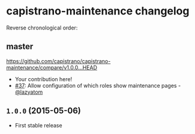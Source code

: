 # capistrano-maintenance changelog

Reverse chronological order:

## master

https://github.com/capistrano/capistrano-maintenance/compare/v1.0.0...HEAD

* Your contribution here!
* [#37](https://github.com/capistrano/maintenance/pull/37): Allow configuration of which roles show maintenance pages - [@lazyatom](https://github.com/lazyatom)

## `1.0.0` (2015-05-06)

* First stable release
